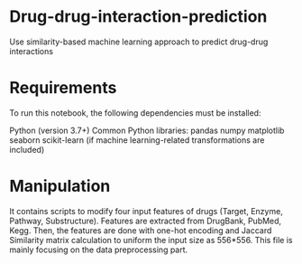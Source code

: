 # Drug-drug-interaction-prediction
Use similarity-based machine learning approach to predict drug-drug interactions


# Requirements
To run this notebook, the following dependencies must be installed:

Python (version 3.7+)
Common Python libraries:
pandas
numpy
matplotlib
seaborn
scikit-learn (if machine learning-related transformations are included)

# Manipulation
It contains scripts to modify four input features of drugs (Target, Enzyme, Pathway, Substructure). Features are extracted from DrugBank, PubMed, Kegg. Then, the features are done with one-hot encoding and Jaccard Similarity matrix calculation to uniform the input size as 556*556. This file is mainly focusing on the data preprocessing part.
